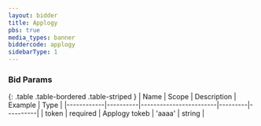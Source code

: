 ```yaml
---
layout: bidder
title: Applogy
pbs: true
media_types: banner
biddercode: applogy
sidebarType: 1
---
```


### Bid Params

{: .table .table-bordered .table-striped }
| Name       | Scope    | Description            | Example | Type     |
|------------|----------|------------------------|---------|----------|
| token | required | Applogy tokeb | 'aaaa' | string |
